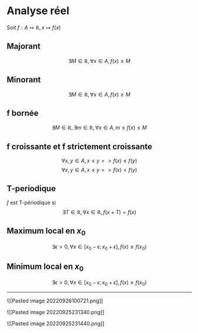 # Analyse réel

Soit $f: A \longmapsto \mathbb{R}, x \longmapsto f(x)$

## Majorant
$$\exists M \in \mathbb{R}, \forall x \in A, f(x) \le M$$

## Minorant
$$\exists M \in \mathbb{R}, \forall x \in A, f(x) \ge M$$

## f bornée
$$\exists M \in \mathbb{R}, \exists m \in \mathbb{R}, \forall x \in A, m \le f(x) \le M$$

## f croissante et f strictement croissante
$$\forall x,y \in A, x \le y => f(x) \le f(y)$$
$$\forall x,y \in A, x \le y => f(x) < f(y)$$

## T-periodique
$f$ est T-périodique si $$\exists T \in \mathbb{R}, \forall x \in \mathbb{R}, f(x+T)=f(x)$$

## Maximum local en $x_{0}$
$$\exists\epsilon > 0, \forall x \in [x_{0}-\epsilon ; x_{0} + \epsilon], f(x) \le f(x_{0})$$

## Minimum local en $x_{0}$
$$\exists \epsilon >0, \forall x \in [x_{0}-\epsilon ; x_{0}+ \epsilon], f(x) \ge f(x_{0})$$

---

![[Pasted image 20220926100721.png]]

![[Pasted image 20220925231340.png]]

![[Pasted image 20220925231440.png]]